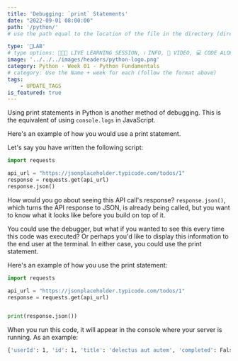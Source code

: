 ```yaml
---
title: 'Debugging: `print` Statements'
date: "2022-09-01 08:00:00"
path: '/python/'
# use the path equal to the location of the file in the directory (directory structure)

type: '🥼LAB'
# type options: 👩🏽‍🏫 LIVE LEARNING SESSION, ℹ️ INFO, 🎥 VIDEO, 💻 CODE ALONG, 🥼LAB, ↩️ REVIEW/NOTES, 👥 GROUP LEARNING, 👷🏼‍♂️ GROUP PROJECT, 🧠 ASSESSMENT, 📝 ASSIGNMENT
image: '../../../images/headers/python-logo.png'
category: Python - Week 01 - Python Fundamentals
# category: Use the Name + week for each (follow the format above)
tags:
    - UPDATE_TAGS
is_featured: true
---
```


Using print statements in Python is another method of debugging. This is the equivalent of using `console.logs` in JavaScript.

Here's an example of how you would use a print statement.

Let's say you have written the following script:

```python
import requests

api_url = "https://jsonplaceholder.typicode.com/todos/1"
response = requests.get(api_url)
response.json()
```

How would you go about seeing this API call's response? `response.json()`, which turns the API response to JSON, is already being called, but you want to know what it looks like before you build on top of it.

You could use the debugger, but what if you wanted to see this every time this code was executed? Or perhaps you'd like to display this information to the end user at the terminal. In either case, you could use the print statement.

Here's an example of how you use the print statement:

```python
import requests

api_url = "https://jsonplaceholder.typicode.com/todos/1"
response = requests.get(api_url)


print(response.json())
```

When you run this code, it will appear in the console where your server is running. As an example:

```bash
{'userId': 1, 'id': 1, 'title': 'delectus aut autem', 'completed': False}
```
